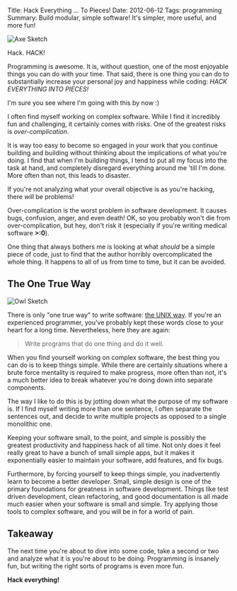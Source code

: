 Title: Hack Everything ... To Pieces!
Date: 2012-06-12
Tags: programming
Summary: Build modular, simple software!  It's simpler, more useful, and more fun!


![Axe Sketch][]


Hack.  HACK!

Programming is awesome.  It is, without question, one of the most enjoyable
things you can do with your time.  That said, there is one thing you can do to
substantially increase your personal joy and happiness while coding: *HACK
EVERYTHING INTO PIECES!*

I'm sure you see where I'm going with this by now :)

I often find myself working on complex software.  While I find it incredibly
fun and challenging, it certainly comes with risks.  One of the greatest risks
is *over-complication*.

It is way too easy to become so engaged in your work that you continue building
and building without thinking about the implications of what you're doing.  I
find that when I'm building things, I tend to put all my focus into the task at
hand, and completely disregard everything around me 'till I'm done.  More often
than not, this leads to disaster.

If you're not analyzing what your overall objective is as you're hacking, there
*will* be problems!

Over-complication is the worst problem in software development.  It causes
bugs, confusion, anger, and even death!  OK, so you probably won't die from
over-complication, but hey, don't risk it (especially if you're writing medical
software **>:0**).

One thing that always bothers me is looking at what *should* be a simple piece
of code, just to find that the author horribly overcomplicated the whole thing.
It happens to all of us from time to time, but it can be avoided.


## The One True Way

![Owl Sketch][]

There is only "one true way" to write software: [the UNIX way][].  If you're an
experienced programmer, you've probably kept these words close to your heart
for a long time.  Nevertheless, here they are again:

> Write programs that do one thing and do it well.

When you find yourself working on complex software, the best thing you can do
is to keep things simple.  While there are certainly situations where a brute
force mentality is required to make progress, more often than not, it's a much
better idea to break whatever you're doing down into separate components.

The way I like to do this is by jotting down what the purpose of my software
is.  If I find myself writing more than one sentence, I often separate the
sentences out, and decide to write multiple projects as opposed to a single
monolithic one.

Keeping your software small, to the point, and simple is possibly the greatest
productivity and happiness hack of all time.  Not only does it feel really
great to have a bunch of small simple apps, but it makes it exponentially
easier to maintain your software, add features, and fix bugs.

Furthermore, by forcing yourself to keep things simple, you inadvertently
learn to become a better developer.  Small, simple design is one of the primary
foundations for greatness in software development.  Things like test driven
development, clean refactoring, and good documentation is all made much easier
when your software is small and simple.  Try applying those tools to complex
software, and you will be in for a world of pain.


## Takeaway

The next time you're about to dive into some code, take a second or two and
analyze what it is you're about to be doing.  Programming is insanely fun, but
writing the right sorts of programs is even more fun.

**Hack everything!**


  [Axe Sketch]: {filename}/images/2012/axe-sketch.png "Axe Sketch"
  [Owl Sketch]: {filename}/images/2012/owl-sketch.png "Owl Sketch"
  [the UNIX way]: http://en.wikipedia.org/wiki/Unix_philosophy "UNIX Philosophy"
